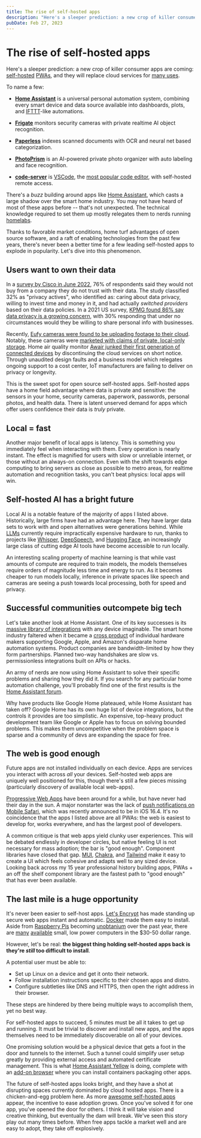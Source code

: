 ```yaml
---
title: The rise of self-hosted apps
description: "Here's a sleeper prediction: a new crop of killer consumer apps are coming: self-hosted PWAs, and they will replace cloud services for many uses."
pubDate: Feb 27, 2023
---
```


# The rise of self-hosted apps

Here's a sleeper prediction: a new crop of killer consumer apps are coming: [self-hosted](https://www.reddit.com/r/selfhosted) [PWAs](https://web.dev/progressive-web-apps), and they will replace cloud services for [many uses](https://github.com/Haxxnet/Compose-Examples).

To name a few:

- **[Home Assistant](https://www.home-assistant.io)** is a universal personal automation system, combining every smart device and data source available into dashboards, plots, and [IFTTT](https://ifttt.com)-like automations.

- **[Frigate](https://frigate.video)** monitors security cameras with private realtime AI object recognition.

- **[Paperless](https://docs.paperless-ngx.com)** indexes scanned documents with OCR and neural net based categorization.

- **[PhotoPrism](https://www.photoprism.app)** is an AI-powered private photo organizer with auto labeling and face recognition.

- **[code-server](https://github.com/coder/code-server)** is [VSCode](https://code.visualstudio.com), the [most popular code editor](https://survey.stackoverflow.co/2022/#section-most-popular-technologies-integrated-development-environment), with self-hosted remote access.

There's a _buzz_ building around apps like [Home Assistant](https://www.home-assistant.io), which casts a large shadow over the smart home industry. You may not have heard of most of these apps before -- that's not unexpected. The technical knowledge required to set them up mostly relegates them to nerds running [homelabs](https://www.reddit.com/r/homelab).

Thanks to favorable market conditions, home turf advantages of open source software, and a raft of enabling technologies from the past few years, there's never been a better time for a few leading self-hosted apps to explode in popularity. Let's dive into this phenomenon.

## Users want to own their data

In a [survey by Cisco in June 2022](https://www.cisco.com/c/dam/en_us/about/doing_business/trust-center/docs/cisco-consumer-privacy-survey-2022.pdf), 76% of respondents said they would not buy from a company they do not trust with their data. The study classified 32% as "privacy actives", who identified as: caring about data privacy, willing to invest time and money in it, and had actually _switched providers_ based on their data policies. In a 2021 US survey, [KPMG found 86% say data privacy is a growing concern](https://advisory.kpmg.us/articles/2021/bridging-the-trust-chasm.html), with 30% responding that under no circumstances would they be willing to share personal info with businesses.

Recently, [Eufy cameras were found to be uploading footage to their cloud](https://www.theverge.com/2022/11/30/23486753/anker-eufy-security-camera-cloud-private-encryption-authentication-storage). Notably, these cameras were [marketed with claims of private, local-only storage](https://www.theverge.com/2022/12/16/23512952/anker-eufy-delete-promises-camera-privacy-encryption-authentication). Home air quality monitor [Awair junked their first generation of connected devices](https://www.reddit.com/r/Awair/comments/y7i5ku/awair_discontinues_support_for_v1_devices) by discontinuing the cloud services on short notice. Through unaudited design faults and a business model which relegates ongoing support to a cost center, IoT manufacturers are failing to deliver on privacy or longevity.

This is the sweet spot for open source self-hosted apps. Self-hosted apps have a home field advantage where data is private and sensitive: the sensors in your home, security cameras, paperwork, passwords, personal photos, and health data. There is latent unserved demand for apps which offer users confidence their data is _truly_ private.

## Local = fast

Another major benefit of local apps is latency. This is something you immediately feel when interacting with them. Every operation is nearly instant. The effect is magnified for users with slow or unreliable internet, or those without an always-on connection. Even with the shift towards edge computing to bring servers as close as possible to metro areas, for realtime automation and recognition tasks, you can't beat physics: local apps will win.

## Self-hosted AI has a bright future

Local AI is a notable feature of the majority of apps I listed above. Historically, large firms have had an advantage here. They have larger data sets to work with and open alternatives were generations behind. While [LLMs](https://blogs.nvidia.com/blog/2023/01/26/what-are-large-language-models-used-for) currently require impractically expensive hardware to run, thanks to projects like [Whisper](https://github.com/openai/whisper), [DeepSpeech](https://github.com/mozilla/DeepSpeech), and [Hugging Face](https://huggingface.co), an increasingly large class of cutting edge AI tools have become accessible to run locally.

An interesting scaling property of machine learning is that while vast amounts of compute are required to train models, the models themselves require orders of magnitude less time and energy to run. As it becomes cheaper to run models locally, inference in private spaces like speech and cameras are seeing a push towards local processing, both for speed and privacy.

## Successful communities outcompete big tech

Let's take another look at Home Assistant. One of its key successes is its [massive library of integrations](https://www.home-assistant.io/integrations) with any device imaginable. The smart home industry faltered when it became a [cross product](https://en.wikipedia.org/wiki/Cross_product) of individual hardware makers supporting Google, Apple, and Amazon's disparate home automation systems. Product companies are bandwidth-limited by how they form partnerships. Planned two-way handshakes are slow vs. permissionless integrations built on APIs or hacks.

An army of nerds are now using Home Assistant to solve their specific problems and sharing how they did it. If you search for any particular home automation challenge, you'll probably find one of the first results is the [Home Assistant forum](https://community.home-assistant.io).

Why have products like Google Home plateaued, while Home Assistant has taken off? Google Home has its own huge list of device integrations, but the controls it provides are too simplistic. An expensive, top-heavy product development team like Google or Apple has to focus on solving bounded problems. This makes them uncompetitive when the problem space is sparse and a community of devs are expanding the space for free.

## The web is good enough

Future apps are not installed individually on each device. Apps are services you interact with across _all_ your devices. Self-hosted web apps are uniquely well positioned for this, though there's still a few pieces missing (particularly discovery of available local web-apps).

[Progressive Web Apps](https://web.dev/progressive-web-apps) have been around for a while, but have never had their day in the sun. A major nonstarter was the lack of [push notifications on Mobile Safari](https://webkit.org/blog/13877/web-push-for-web-apps-on-ios-and-ipados), which was recently announced to be in iOS 16.4. It's no coincidence that the apps I listed above are all PWAs: the web is easiest to develop for, works everywhere, and has the largest pool of developers.

A common critique is that web apps yield clunky user experiences. This will be debated endlessly in developer circles, but native feeling UI is not necessary for mass adoption; the bar is "good enough". Component libraries have closed that gap. [MUI](https://mui.com), [Chakra](https://chakra-ui.com), and [Tailwind](https://tailwindcss.com) make it easy to create a UI which feels cohesive and adapts well to any sized device. Looking back across my 15 year professional history building apps, PWAs + an off the shelf component library are the fastest path to "good enough" that has ever been available.

## The last mile is a huge opportunity

It's never been easier to self-host apps. [Let's Encrypt](https://letsencrypt.org) has made standing up secure web apps instant and automatic. [Docker](https://www.docker.com) made them easy to install. Aside from [Raspberry Pis](https://www.raspberrypi.org) becoming [unobtanium](https://rpilocator.com) over the past year, there are [many](https://pine64.com) [available](https://rockpi.org) small, low power computers in the $30-50 dollar range.

However, let's be real: **the biggest thing holding self-hosted apps back is they're _still_ too difficult to install**.

A potential user must be able to:

- Set up Linux on a device and get it onto their network.
- Follow installation instructions specific to their chosen apps and distro.
- Configure subtleties like DNS and HTTPS, then open the right address in their browser.

These steps are hindered by there being multiple ways to accomplish them, yet no best way.

For self-hosted apps to succeed, 5 minutes must be all it takes to get up and running. It must be trivial to discover and install new apps, and the apps themselves need to be immediately discoverable on all of your devices.

One promising solution would be a physical device that gets a foot in the door and tunnels to the internet. Such a tunnel could simplify user setup greatly by providing external access and automated certificate management. This is what [Home Assistant Yellow](https://www.home-assistant.io/yellow) is doing, complete with an [add-on browser](https://www.home-assistant.io/addons) where you can install containers packaging other apps.

The future of self-hosted apps looks bright, and they have a shot at disrupting spaces currently dominated by cloud hosted apps. There is a chicken-and-egg problem here. As more [awesome self-hosted apps](https://github.com/Haxxnet/Compose-Examples) appear, the incentive to ease adoption grows. Once you've solved it for one app, you've opened the door for others. I think it will take vision and creative thinking, but eventually the dam will break. We've seen this story play out many times before. When free apps tackle a market well and are easy to adopt, they take off explosively.
